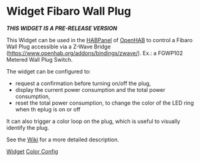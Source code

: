 # Widget Fibaro Wall Plug

**_THIS WIDGET IS A PRE-RELEASE VERSION_**

This Widget can be used in the [HABPanel](https://www.openhab.org/docs/configuration/habpanel.html#designing-dashboard-interfaces-with-habpanel) of [OpenHAB](https://www.openhab.org) to control a Fibaro Wall Plug accessible via a Z-Wave Bridge (https://www.openhab.org/addons/bindings/zwave/). Ex.: a FGWP102 Metered Wall Plug Switch.

The widget can be configured to:
* request a confirmation before turning on/off the plug, 
* display the current power consumption and the total power consumption,
* reset the total power consumption, to change the color of the LED ring when th eplug is on or off

It can also trigger a color loop on the plug, which is useful to visually identify the plug.

See the [Wiki](https://github.com/vletroye/OpenHAB/wiki/Widget-Fibaro-Wall-Plug) for a more detailed description.

[Widget](https://i.imgur.com/sdmdPCc.png) [Color Config](https://i.imgur.com/iyS6lDS.png)
